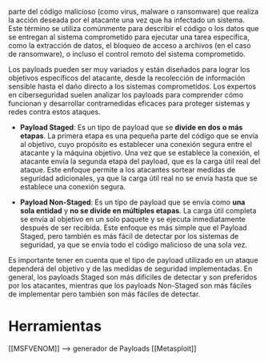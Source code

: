  
parte del código malicioso (como virus, malware o ransomware) que realiza la acción deseada por el atacante una vez que ha infectado un sistema. Este término se utiliza comúnmente para describir el código o los datos que se entregan al sistema comprometido para ejecutar una tarea específica, como la extracción de datos, el bloqueo de acceso a archivos (en el caso de ransomware), o incluso el control remoto del sistema comprometido.

Los payloads pueden ser muy variados y están diseñados para lograr los objetivos específicos del atacante, desde la recolección de información sensible hasta el daño directo a los sistemas comprometidos. Los expertos en ciberseguridad suelen analizar los payloads para comprender cómo funcionan y desarrollar contramedidas eficaces para proteger sistemas y redes contra estos ataques.

- **Payload Staged**: Es un tipo de payload que se **divide en dos** **o más etapas**. La primera etapa es una pequeña parte del código que se envía al objetivo, cuyo propósito es establecer una conexión segura entre el atacante y la máquina objetivo. Una vez que se establece la conexión, el atacante envía la segunda etapa del payload, que es la carga útil real del ataque. Este enfoque permite a los atacantes sortear medidas de seguridad adicionales, ya que la carga útil real no se envía hasta que se establece una conexión segura.

- **Payload Non-Staged**: Es un tipo de payload que se envía como **una sola entidad** y **no se divide en múltiples etapas**. La carga útil completa se envía al objetivo en un solo paquete y se ejecuta inmediatamente después de ser recibida. Este enfoque es más simple que el Payload Staged, pero también es más fácil de detectar por los sistemas de seguridad, ya que se envía todo el código malicioso de una sola vez.

Es importante tener en cuenta que el tipo de payload utilizado en un ataque dependerá del objetivo y de las medidas de seguridad implementadas. En general, los payloads Staged son más difíciles de detectar y son preferidos por los atacantes, mientras que los payloads Non-Staged son más fáciles de implementar pero también son más fáciles de detectar.

# Herramientas
[[MSFVENOM]] --> generador de Payloads
[[Metasploit]]